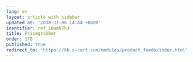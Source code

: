 ```yaml
---
lang: en
layout: article_with_sidebar
updated_at: '2018-11-06 14:44 +0400'
identifier: ref_10amN7hJ
title: Pricegrabber
order: 170
published: true
redirect_to: 'https://kb.x-cart.com/modules/product_feeds/index.html'
---
```


